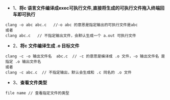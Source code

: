 
- 1、**将c 语言文件编译成exec可执行文件,直接将生成的可执行文件拖入终端回车即可执行**

```
clang -o abc abc.c   //-o abc 的意思是指定输出的可执行文件是abc
或者
clang abc.c   // 不指定输出文件，会默认生成一个 a.out 可执行文件

```

- 2、**将c 文件编译生成 .o 目标文件**
```
clang -c -o 输出文件名  abc.c  // -c 的意思是编译成 .o 文件，-o 输出文件名 是指定 .o 输出文件名
或者
clang -c abc.c  // 不指定输出，默认会生成和 .c 同名的 .o 文件
```

- 3、**查看文件类型**
```
file name // 查看指定文件的类型
```

